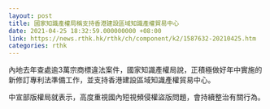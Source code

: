 ```yaml
---
layout: post
title: 國家知識產權局稱支持香港建設區域知識產權貿易中心
date: 2021-04-25 18:32:59.000000000 +08:00
link: https://news.rthk.hk/rthk/ch/component/k2/1587632-20210425.htm
categories: rthk
---
```


內地去年查處逾3萬宗商標違法案件，國家知識產權局說，正積極做好年中實施的新修訂專利法準備工作，並支持香港建設區域知識產權貿易中心。

中宣部版權局就表示，高度重視國內短視頻侵權盜版問題，會持續整治有關行為。
